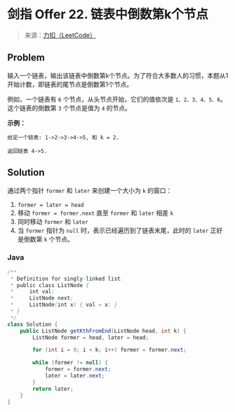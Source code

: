 # 剑指 Offer 22. 链表中倒数第k个节点

> 来源：[力扣（LeetCode）](https://leetcode-cn.com/problems/lian-biao-zhong-dao-shu-di-kge-jie-dian-lcof)

## Problem

输入一个链表，输出该链表中倒数第k个节点。为了符合大多数人的习惯，本题从1开始计数，即链表的尾节点是倒数第1个节点。

例如，一个链表有 `6` 个节点，从头节点开始，它们的值依次是 `1、2、3、4、5、6`。这个链表的倒数第 `3` 个节点是值为 `4` 的节点。

**示例：**

```
给定一个链表: 1->2->3->4->5, 和 k = 2.

返回链表 4->5.
```

## Solution

通过两个指针 `former` 和 `later` 来创建一个大小为 `k` 的窗口：

1. `former = later = head`
2. 移动 `former = former.next` 直至 `former` 和 `later` 相差 `k`
3. 同时移动 `former` 和 `later`
4. 当 `former` 指针为 `null` 时，表示已经遍历到了链表末尾，此时的 `later` 正好是倒数第 `k` 个节点。

### Java

```java
/**
 * Definition for singly-linked list.
 * public class ListNode {
 *     int val;
 *     ListNode next;
 *     ListNode(int x) { val = x; }
 * }
 */
class Solution {
    public ListNode getKthFromEnd(ListNode head, int k) {
        ListNode former = head, later = head;

        for (int i = 0; i < k; i++) former = former.next;

        while (former != null) {
            former = former.next;
            later = later.next;
        }
        return later;
    }
}
```
